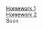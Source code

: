 [Homework 1](https://mrsaladbutt.github.io/genius-homeworks/genius-homework-1)<br>
[Homework 2](https://mrsaladbutt.github.io/genius-homeworks/genius-homework-2)<br>
Soon
